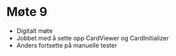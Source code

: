 # Møte 9

* Digitalt møte
* Jobbet med å sette opp CardViewer og CardInitializer
* Anders fortsette på manuelle tester